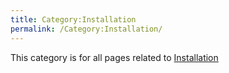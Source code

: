 ```yaml
---
title: Category:Installation
permalink: /Category:Installation/
---
```


This category is for all pages related to [Installation](/Installation "wikilink")